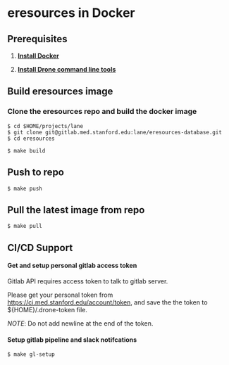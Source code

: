# eresources in Docker

## Prerequisites

1. **[Install Docker](https://www.docker.com/products/docker)**

1. **[Install Drone command line tools](http://readme.drone.io/devs/cli/)**

## Build eresources image

### Clone the eresources repo and build the docker image
    
```
$ cd $HOME/projects/lane
$ git clone git@gitlab.med.stanford.edu:lane/eresources-database.git
$ cd eresources

$ make build
```

## Push to repo

```
$ make push
```

## Pull the latest image from repo

```
$ make pull
```

## CI/CD Support

#### Get and setup personal gitlab access token
Gitlab API requires access token to talk to gitlab server.

Please get your personal token from https://ci.med.stanford.edu/account/token,
and save the the token to ${HOME}/.drone-token file.

_NOTE_: Do not add newline at the end of the token.

#### Setup gitlab pipeline and slack notifcations

```
$ make gl-setup
```
